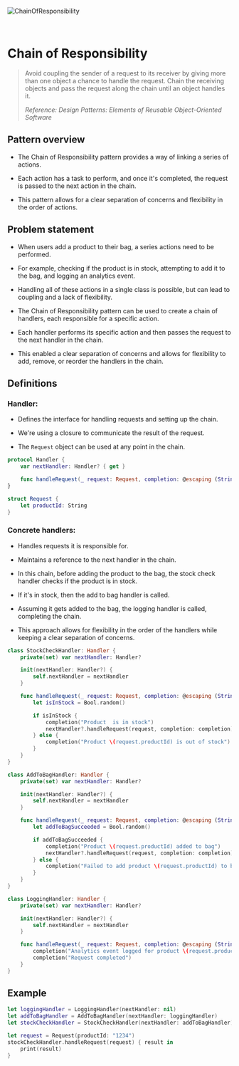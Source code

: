 ![ChainOfResponsibility](https://github.com/user-attachments/assets/a7150b35-2cc1-4095-9fe3-2b9b9f4aea74)

<br />

# Chain of Responsibility

> Avoid coupling the sender of a request to its receiver by giving more than one object a chance to handle the request. Chain the receiving objects and pass the request along the chain until an object handles it.
>
> _Reference: Design Patterns: Elements of Reusable Object-Oriented Software_

## Pattern overview

- The Chain of Responsibility pattern provides a way of linking a series of actions.

- Each action has a task to perform, and once it's completed, the request is passed to the next action in the chain.

- This pattern allows for a clear separation of concerns and flexibility in the order of actions.

## Problem statement

- When users add a product to their bag, a series actions need to be performed.

- For example, checking if the product is in stock, attempting to add it to the bag, and logging an analytics event.

- Handling all of these actions in a single class is possible, but can lead to coupling and a lack of flexibility.

- The Chain of Responsibility pattern can be used to create a chain of handlers, each responsible for a specific action.

- Each handler performs its specific action and then passes the request to the next handler in the chain.

- This enabled a clear separation of concerns and allows for flexibility to add, remove, or reorder the handlers in the chain.

## Definitions

### Handler:

- Defines the interface for handling requests and setting up the chain.

- We're using a closure to communicate the result of the request.

- The `Request` object can be used at any point in the chain.

```swift
protocol Handler {
    var nextHandler: Handler? { get }

    func handleRequest(_ request: Request, completion: @escaping (String) -> Void)
}

struct Request {
    let productId: String
}
```

### Concrete handlers:

- Handles requests it is responsible for.

- Maintains a reference to the next handler in the chain.

- In this chain, before adding the product to the bag, the stock check handler checks if the product is in stock.

- If it's in stock, then the add to bag handler is called.

- Assuming it gets added to the bag, the logging handler is called, completing the chain.

- This approach allows for flexibility in the order of the handlers while keeping a clear separation of concerns.

```swift
class StockCheckHandler: Handler {
    private(set) var nextHandler: Handler?

    init(nextHandler: Handler?) {
        self.nextHandler = nextHandler
    }

    func handleRequest(_ request: Request, completion: @escaping (String) -> Void) {
        let isInStock = Bool.random()

        if isInStock {
            completion("Product  is in stock")
            nextHandler?.handleRequest(request, completion: completion)
        } else {
            completion("Product \(request.productId) is out of stock")
        }
    }
}

class AddToBagHandler: Handler {
    private(set) var nextHandler: Handler?

    init(nextHandler: Handler?) {
        self.nextHandler = nextHandler
    }

    func handleRequest(_ request: Request, completion: @escaping (String) -> Void) {
        let addToBagSucceeded = Bool.random()

        if addToBagSucceeded {
            completion("Product \(request.productId) added to bag")
            nextHandler?.handleRequest(request, completion: completion)
        } else {
            completion("Failed to add product \(request.productId) to bag")
        }
    }
}

class LoggingHandler: Handler {
    private(set) var nextHandler: Handler?

    init(nextHandler: Handler?) {
        self.nextHandler = nextHandler
    }

    func handleRequest(_ request: Request, completion: @escaping (String) -> Void) {
        completion("Analytics event logged for product \(request.productId)")
        completion("Request completed")
    }
}
```

## Example

```swift
let loggingHandler = LoggingHandler(nextHandler: nil)
let addToBagHandler = AddToBagHandler(nextHandler: loggingHandler)
let stockCheckHandler = StockCheckHandler(nextHandler: addToBagHandler)

let request = Request(productId: "1234")
stockCheckHandler.handleRequest(request) { result in
    print(result)
}
```

